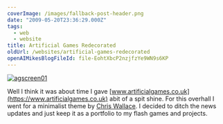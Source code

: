 ```yaml
---
coverImage: /images/fallback-post-header.png
date: "2009-05-20T23:36:29.000Z"
tags:
  - web
  - website
title: Artificial Games Redecorated
oldUrl: /websites/artificial-games-redecorated
openAIMikesBlogFileId: file-EohtXbcP2nzjfzYe9WN9s6KP
---
```


[![agscreen01](https://www.mikecann.blog/wp-content/uploads/2009/05/agscreen01.png "agscreen01")](https://www.artificialgames.co.uk)

Well I think it was about time I gave [www.artificialgames.co.uk](https://www.artificialgames.co.uk) abit of a spit shine. For this overhall I went for a minimalist theme by [Chris Wallace](https://www.chris-wallace.com/). I decided to ditch the news updates and just keep it as a portfolio to my flash games and projects.
